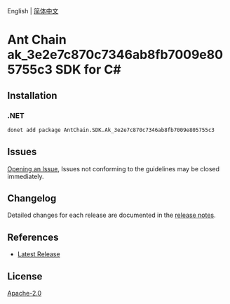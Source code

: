 English | [简体中文](README-CN.md)

# Ant Chain ak_3e2e7c870c7346ab8fb7009e805755c3 SDK for C#

## Installation

### .NET

```bash
donet add package AntChain.SDK.Ak_3e2e7c870c7346ab8fb7009e805755c3
```

## Issues

[Opening an Issue](https://github.com/alipay/antchain-openapi-prod-sdk/issues/new), Issues not conforming to the guidelines may be closed immediately.

## Changelog

Detailed changes for each release are documented in the [release notes](./ChangeLog.md).

## References

* [Latest Release](https://github.com/alipay/antchain-openapi-prod-sdk/)

## License

[Apache-2.0](http://www.apache.org/licenses/LICENSE-2.0)

